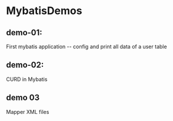 # MybatisDemos 

## demo-01: 
First mybatis application -- config and print all data of a user table


## demo-02:
CURD in Mybatis

## demo 03
Mapper XML files